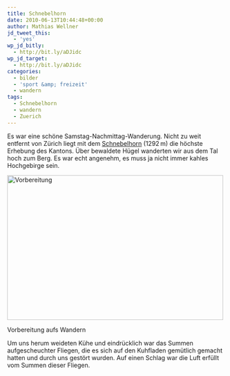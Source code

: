```yaml
---
title: Schnebelhorn
date: 2010-06-13T10:44:48+00:00
author: Mathias Wellner
jd_tweet_this:
  - 'yes'
wp_jd_bitly:
  - http://bit.ly/aDJidc
wp_jd_target:
  - http://bit.ly/aDJidc
categories:
  - bilder
  - 'sport &amp; freizeit'
  - wandern
tags:
  - Schnebelhorn
  - wandern
  - Zuerich
---
```

Es war eine schöne Samstag-Nachmittag-Wanderung. Nicht zu weit entfernt von Zürich liegt mit dem [Schnebelhorn](http://de.wikipedia.org/wiki/Schnebelhorn) (1292&thinsp;m) die höchste Erhebung des Kantons. Über bewaldete Hügel wanderten wir aus dem Tal hoch zum Berg. Es war echt angenehm, es muss ja nicht immer kahles Hochgebirge sein. 

<div style="width: 510px" class="wp-caption aligncenter">
  <a href="http://www.flickr.com/photos/mwellner/4695067111/" title="Vorbereitung by mwellner, on Flickr"><img src="http://farm2.static.flickr.com/1296/4695067111_c0b50f7fba.jpg" width="500" height="335" alt="Vorbereitung" /></a>
  
  <p class="wp-caption-text">
    Vorbereitung aufs Wandern<br />
  </p>
</div>

Um uns herum weideten Kühe und eindrücklich war das Summen aufgescheuchter Fliegen, die es sich auf den Kuhfladen gemütlich gemacht hatten und durch uns gestört wurden. Auf einen Schlag war die Luft erfüllt vom Summen dieser Fliegen.